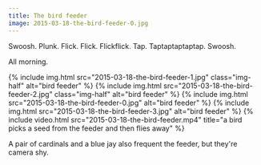 ```yaml
---
title: The bird feeder
image: 2015-03-18-the-bird-feeder-0.jpg
---
```


Swoosh.
Plunk.
Flick.
Flick.
Flickflick.
Tap.
Taptaptaptaptap.
Swoosh.

All morning.

<div class="photos">
{% include img.html src="2015-03-18-the-bird-feeder-1.jpg" class="img-half" alt="bird feeder" %}
{% include img.html src="2015-03-18-the-bird-feeder-2.jpg" class="img-half" alt="bird feeder" %}
{% include img.html src="2015-03-18-the-bird-feeder-0.jpg" alt="bird feeder" %}
{% include img.html src="2015-03-18-the-bird-feeder-3.jpg" alt="bird feeder" %}
{% include video.html src="2015-03-18-the-bird-feeder.mp4" title="a bird picks a seed from the feeder and then flies away" %}
</div>

A pair of cardinals and a blue jay also frequent the feeder, but they're camera shy.
